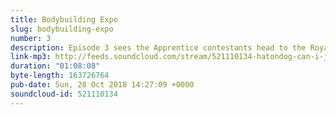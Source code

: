 ```yaml
---
title: Bodybuilding Expo
slug: bodybuilding-expo
number: 3
description: Episode 3 sees the Apprentice contestants head to the Royal Albert Hall where they are then told to get in a car and go to Birmingham. This week Gemma and Stu go on a strange and fruitless journey of their own, in their case for improved sound quality, by huddling in a carpeted cupboard beside Gemma’s stored Christmas tree and an unused trampette.<br /><br />Follow us at @stuartmcp and @gemmaflynn, especially Gemma who is doing this mainly to get some of Stu’s followers.
link-mp3: http://feeds.soundcloud.com/stream/521110134-hatondog-can-i-just-say-a-podcast-about-the-apprentice-ep3-bodybuilding-expo.mp3
duration: "01:08:08"
byte-length: 163726764
pub-date: Sun, 28 Oct 2018 14:27:09 +0000
soundcloud-id: 521110134
---
```

